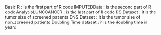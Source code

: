 Basic R : is the first part of R code
IMPUTEDData : is the second part of R code
AnalysisLUNGCANCER  :  is the last part of R code
DS Dataset :  it is the tumor size of screened patients
DNS Dataset : it is the tumor size of non_screened patients
Doubling Time dataset : it is the doubling time in years
